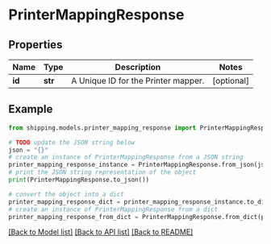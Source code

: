 # PrinterMappingResponse


## Properties

Name | Type | Description | Notes
------------ | ------------- | ------------- | -------------
**id** | **str** | A Unique ID for the Printer mapper. | [optional] 

## Example

```python
from shipping.models.printer_mapping_response import PrinterMappingResponse

# TODO update the JSON string below
json = "{}"
# create an instance of PrinterMappingResponse from a JSON string
printer_mapping_response_instance = PrinterMappingResponse.from_json(json)
# print the JSON string representation of the object
print(PrinterMappingResponse.to_json())

# convert the object into a dict
printer_mapping_response_dict = printer_mapping_response_instance.to_dict()
# create an instance of PrinterMappingResponse from a dict
printer_mapping_response_from_dict = PrinterMappingResponse.from_dict(printer_mapping_response_dict)
```
[[Back to Model list]](../README.md#documentation-for-models) [[Back to API list]](../README.md#documentation-for-api-endpoints) [[Back to README]](../README.md)



